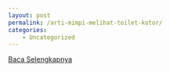 ```yaml
---
layout: post
permalink: /arti-mimpi-melihat-toilet-kotor/
categories:
    - Uncategorized
---
```


[Baca Selengkapnya](/01)